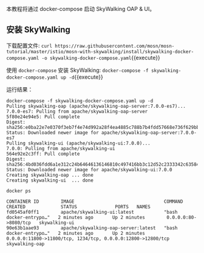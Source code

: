 本教程将通过 docker-compose 启动 SkyWalking OAP & UI。

## 安装 SkyWalking

下载配置文件: `curl https://raw.githubusercontent.com/mosn/mosn-tutorial/master/istio/mosn-with-skywalking/install/skywalking-docker-compose.yaml -o skywalking-docker-compose.yaml`{{execute}}

使用 `docker-compose` 安装 SkyWalking: `docker-compose -f skywalking-docker-compose.yaml up -d`{{execute}}

运行结果：

```shell
docker-compose -f skywalking-docker-compose.yaml up -d
Pulling skywalking-oap (apache/skywalking-oap-server:7.0.0-es7)...
7.0.0-es7: Pulling from apache/skywalking-oap-server
5f80e24e94e5: Pull complete
Digest: sha256:e0ba22e7e0370f3eb7f4e74d992a28f4ea4885c788b7b4fdd57668e736f629bb
Status: Downloaded newer image for apache/skywalking-oap-server:7.0.0-es7
Pulling skywalking-ui (apache/skywalking-ui:7.0.0)...
7.0.0: Pulling from apache/skywalking-ui
564e92e2c3ff: Pull complete
Digest: sha256:4bd036fdd6a1e312c24b64646136146810c497416bb3c12d52c2333342c63584
Status: Downloaded newer image for apache/skywalking-ui:7.0.0
Creating skywalking-oap ... done
Creating skywalking-ui  ... done

docker ps

CONTAINER ID        IMAGE                                 COMMAND                  CREATED             STATUS              PORTS   NAMES
fd0545af0ff1        apache/skywalking-ui:latest           "bash docker-entrypo…"   2 minutes ago       Up 2 minutes        0.0.0.0:80->8080/tcp   skywalking-ui
90e63b1aae93        apache/skywalking-oap-server:latest   "bash docker-entrypo…"   2 minutes ago       Up 2 minutes        0.0.0.0:11800->11800/tcp, 1234/tcp, 0.0.0.0:12800->12800/tcp   skywalking-oap
```